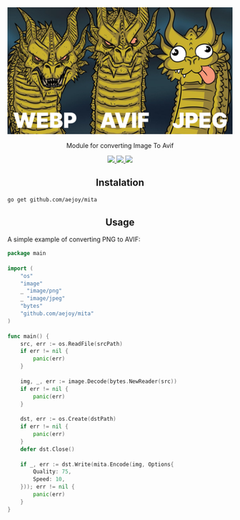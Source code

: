 <img src="preview.png" alt="Bots Community">

<p align="center">Module for converting Image To Avif</p>

<div align="center">
	<a href="https://pkg.go.dev/github.com/aejoy/mita">
		<img src="https://img.shields.io/static/v1?label=go&message=reference&color=00add8&logo=go" />
	</a>
	<a href="http://www.opensource.org/licenses/MIT">
		<img src="https://img.shields.io/badge/license-MIT-fuchsia.svg" />
	</a>
    <a href="https://goreportcard.com/report/github.com/aejoy/mita">
		<img src="https://goreportcard.com/badge/github.com/aejoy/mita" />
	</a>
</div>

<h2 align="center">Instalation</h2>

```bash
go get github.com/aejoy/mita
```

<h2 align="center">Usage</h2>

A simple example of converting PNG to AVIF:

```go
package main

import (
	"os"
	"image"
	_ "image/png"
	_ "image/jpeg"
	"bytes"
	"github.com/aejoy/mita"
)

func main() {
	src, err := os.ReadFile(srcPath)
	if err != nil {
		panic(err)
	}

	img, _, err := image.Decode(bytes.NewReader(src))
	if err != nil {
		panic(err)
	}

	dst, err := os.Create(dstPath)
	if err != nil {
		panic(err)
	}
	defer dst.Close()

	if _, err := dst.Write(mita.Encode(img, Options{
		Quality: 75,
		Speed: 10,
	})); err != nil {
		panic(err)
	}
}
